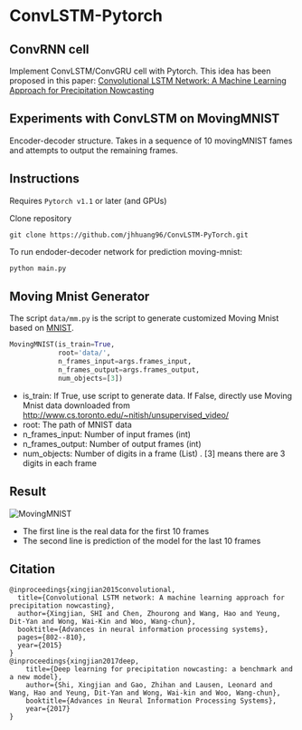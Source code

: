 

# ConvLSTM-Pytorch

## ConvRNN cell

Implement ConvLSTM/ConvGRU cell with Pytorch. This idea has been proposed in this paper: [Convolutional LSTM Network: A Machine Learning Approach for Precipitation Nowcasting](https://arxiv.org/abs/1506.04214)

## Experiments with ConvLSTM on MovingMNIST

Encoder-decoder structure. Takes in a sequence of 10 movingMNIST fames and attempts to output the remaining frames.

## Instructions

Requires `Pytorch v1.1` or later (and GPUs)

Clone repository

```
git clone https://github.com/jhhuang96/ConvLSTM-PyTorch.git
```

To run endoder-decoder network for prediction moving-mnist:

```python
python main.py
```

## Moving Mnist Generator

The script ``data/mm.py`` is the script to generate customized Moving Mnist based on [MNIST](http://yann.lecun.com/exdb/mnist/). 

```python
MovingMNIST(is_train=True,
            root='data/',
            n_frames_input=args.frames_input,
            n_frames_output=args.frames_output,
            num_objects=[3])
```

- is_train: If True, use script to generate data. If False, directly use Moving Mnist data  downloaded from http://www.cs.toronto.edu/~nitish/unsupervised_video/
- root: The path of MNIST data
- n_frames_input: Number of input frames (int)
- n_frames_output: Number of output frames (int)
- num_objects:  Number of digits in a frame (List) . [3] means there are 3 digits in each frame

## Result

 ![MovingMNIST](https://github.com/jhhuang96/ConvLSTM-PyTorch/tree/master/movingmnist.png)

- The first line is the real data for the first 10 frames
- The second line is prediction of the model for the last 10 frames

## Citation

```
@inproceedings{xingjian2015convolutional,
  title={Convolutional LSTM network: A machine learning approach for precipitation nowcasting},
  author={Xingjian, SHI and Chen, Zhourong and Wang, Hao and Yeung, Dit-Yan and Wong, Wai-Kin and Woo, Wang-chun},
  booktitle={Advances in neural information processing systems},
  pages={802--810},
  year={2015}
}
@inproceedings{xingjian2017deep,
    title={Deep learning for precipitation nowcasting: a benchmark and a new model},
    author={Shi, Xingjian and Gao, Zhihan and Lausen, Leonard and Wang, Hao and Yeung, Dit-Yan and Wong, Wai-kin and Woo, Wang-chun},
    booktitle={Advances in Neural Information Processing Systems},
    year={2017}
}
```